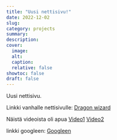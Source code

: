 ```yaml
---
title: "Uusi nettisivu!"
date: 2022-12-02
slug:
category: projects
summary:
description:
cover:
  image:
  alt:
  caption:
  relative: false
showtoc: false
draft: false
---
```


Uusi nettisivu.

Linkki vanhalle nettisivulle:
[Dragon wizard](https://dragonwizard.netlify.app/)

Näistä videoista oli apua
[Video1](https://www.youtube.com/watch?v=sm3IuE7zkYQ)
[Video2](https://www.youtube.com/watch?v=EZI9kydYhfA)

linkki googleen:
[Googleen](https://www.google.fi/)
